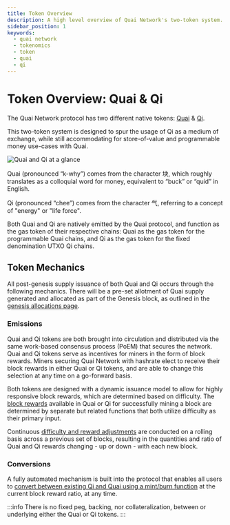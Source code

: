 ```yaml
---
title: Token Overview
description: A high level overview of Quai Network's two-token system.
sidebar_position: 1
keywords:
  - quai network
  - tokenomics
  - token
  - quai
  - qi
---
```


# Token Overview: Quai & Qi

The Quai Network protocol has two different native tokens: [Quai](/learn/tokenomics/tokenomics-overview/quai/quai.md) & [Qi](/learn/tokenomics/tokenomics-overview/qi/qi.md). 

This two-token system is designed to spur the usage of Qi as a medium of exchange, while still accommodating for store-of-value and programmable money use-cases with Quai. 

![Quai and Qi at a glance](/img/QuaiQi.png)

Quai (pronounced “k-why”) comes from the character 块, which roughly translates as a colloquial word for money, equivalent to “buck” or “quid” in English.

Qi (pronounced “chee”) comes from the character 气, referring to a concept of "energy" or "life force".

Both Quai and Qi are natively emitted by the Quai protocol, and function as the gas token of their respective chains: Quai as the gas token for the programmable Quai chains, and Qi as the gas token for the fixed denomination UTXO Qi chains.

## Token Mechanics

All post-genesis supply issuance of both Quai and Qi occurs through the following mechanics. There will be a pre-set allotment of Quai supply generated and allocated as part of the Genesis block, as outlined in the [genesis allocations page](/learn/tokenomics/genesis-allocations.md).

### Emissions

Quai and Qi tokens are both brought into circulation and distributed via the same work-based consensus process (PoEM) that secures the network. Quai and Qi tokens serve as incentives for miners in the form of block rewards. Miners securing Quai Network with hashrate elect to receive their block rewards in either Quai or Qi tokens, and are able to change this selection at any time on a go-forward basis. 

Both tokens are designed with a dynamic issuance model to allow for highly responsive block rewards, which are determined based on difficulty. The [block rewards](/learn/tokenomics/token-dynamics/block-rewards/block-rewards.md) available in Quai or Qi for successfully mining a block are determined by separate but related functions that both utilize difficulty as their primary input.

Continuous [difficulty and reward adjustments](/learn/tokenomics/token-dynamics/difficulty-adjustments/difficulty-adjustments.md) are conducted on a rolling basis across a previous set of blocks, resulting in the quantities and ratio of Quai and Qi rewards changing - up or down - with each new block.

### Conversions

A fully automated mechanism is built into the protocol that enables all users to [convert between existing Qi and Quai using a mint/burn function](/learn/tokenomics/token-dynamics/conversions/conversions.md) at the current block reward ratio, at any time.

:::info
There is no fixed peg, backing, nor collateralization, between or underlying either the Quai or Qi tokens.
:::



